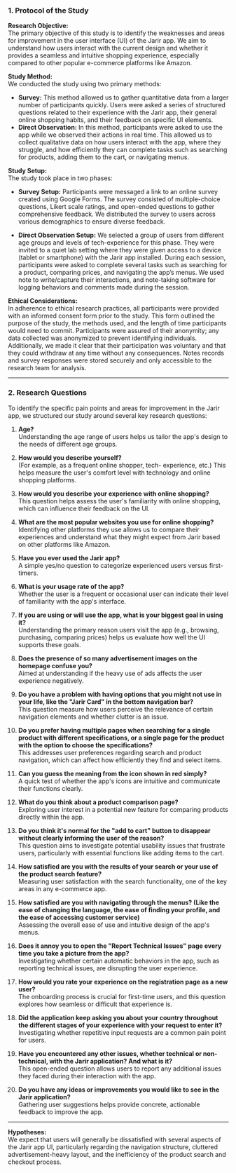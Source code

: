 ### **1. Protocol of the Study**

**Research Objective:**  
The primary objective of this study is to identify the weaknesses and areas for improvement in the user interface (UI) of the Jarir app. We aim to understand how users interact with the current design and whether it provides a seamless and intuitive shopping experience, especially compared to other popular e-commerce platforms like Amazon.

**Study Method:**  
We conducted the study using two primary methods:
- **Survey:** This method allowed us to gather quantitative data from a larger number of participants quickly. Users were asked a series of structured questions related to their experience with the Jarir app, their general online shopping habits, and their feedback on specific UI elements.
- **Direct Observation:** In this method, participants were asked to use the app while we observed their actions in real time. This allowed us to collect qualitative data on how users interact with the app, where they struggle, and how efficiently they can complete tasks such as searching for products, adding them to the cart, or navigating menus.

**Study Setup:**  
The study took place in two phases:
- **Survey Setup:** Participants were messaged a link to an online survey created using Google Forms. The survey consisted of multiple-choice questions, Likert scale ratings, and open-ended questions to gather comprehensive feedback. We distributed the survey to users across various demographics to ensure diverse feedback.
  
- **Direct Observation Setup:** We selected a group of users from different age groups and levels of tech-experience for this phase. They were invited to a quiet lab setting where they were given access to a device (tablet or smartphone) with the Jarir app installed. During each session, participants were asked to complete several tasks such as searching for a product, comparing prices, and navigating the app’s menus. We used note to write/capture their interactions, and note-taking software for logging behaviors and comments made during the session.

**Ethical Considerations:**  
In adherence to ethical research practices, all participants were provided with an informed consent form prior to the study. This form outlined the purpose of the study, the methods used, and the length of time participants would need to commit. Participants were assured of their anonymity; any data collected was anonymized to prevent identifying individuals. Additionally, we made it clear that their participation was voluntary and that they could withdraw at any time without any consequences. Notes records and survey responses were stored securely and only accessible to the research team for analysis.

---

### **2. Research Questions**

To identify the specific pain points and areas for improvement in the Jarir app, we structured our study around several key research questions:

1. **Age?**  
   Understanding the age range of users helps us tailor the app's design to the needs of different age groups.

2. **How would you describe yourself?**  
   (For example, as a frequent online shopper, tech- experience, etc.) This helps measure the user's comfort level with technology and online shopping platforms.

3. **How would you describe your experience with online shopping?**  
   This question helps assess the user's familiarity with online shopping, which can influence their feedback on the UI.

4. **What are the most popular websites you use for online shopping?**  
   Identifying other platforms they use allows us to compare their experiences and understand what they might expect from Jarir based on other platforms like Amazon.

5. **Have you ever used the Jarir app?**  
   A simple yes/no question to categorize experienced users versus first-timers.

6. **What is your usage rate of the app?**  
   Whether the user is a frequent or occasional user can indicate their level of familiarity with the app's interface.

7. **If you are using or will use the app, what is your biggest goal in using it?**  
   Understanding the primary reason users visit the app (e.g., browsing, purchasing, comparing prices) helps us evaluate how well the UI supports these goals.

8. **Does the presence of so many advertisement images on the homepage confuse you?**  
   Aimed at understanding if the heavy use of ads affects the user experience negatively.

9. **Do you have a problem with having options that you might not use in your life, like the "Jarir Card" in the bottom navigation bar?**  
   This question measure how users perceive the relevance of certain navigation elements and whether clutter is an issue.

10. **Do you prefer having multiple pages when searching for a single product with different specifications, or a single page for the product with the option to choose the specifications?**  
    This addresses user preferences regarding search and product navigation, which can affect how efficiently they find and select items.

11. **Can you guess the meaning from the icon shown in red simply?**  
    A quick test of whether the app's icons are intuitive and communicate their functions clearly.

12. **What do you think about a product comparison page?**  
    Exploring user interest in a potential new feature for comparing products directly within the app.

13. **Do you think it's normal for the "add to cart" button to disappear without clearly informing the user of the reason?**  
    This question aims to investigate potential usability issues that frustrate users, particularly with essential functions like adding items to the cart.

14. **How satisfied are you with the results of your search or your use of the product search feature?**  
    Measuring user satisfaction with the search functionality, one of the key areas in any e-commerce app.

15. **How satisfied are you with navigating through the menus? (Like the ease of changing the language, the ease of finding your profile, and the ease of accessing customer service)**  
    Assessing the overall ease of use and intuitive design of the app's menus.

16. **Does it annoy you to open the "Report Technical Issues" page every time you take a picture from the app?**  
    Investigating whether certain automatic behaviors in the app, such as reporting technical issues, are disrupting the user experience.

17. **How would you rate your experience on the registration page as a new user?**  
    The onboarding process is crucial for first-time users, and this question explores how seamless or difficult that experience is.

18. **Did the application keep asking you about your country throughout the different stages of your experience with your request to enter it?**  
    Investigating whether repetitive input requests are a common pain point for users.

19. **Have you encountered any other issues, whether technical or non-technical, with the Jarir application? And what is it?**  
    This open-ended question allows users to report any additional issues they faced during their interaction with the app.

20. **Do you have any ideas or improvements you would like to see in the Jarir application?**  
    Gathering user suggestions helps provide concrete, actionable feedback to improve the app.

---

**Hypotheses:**  
We expect that users will generally be dissatisfied with several aspects of the Jarir app UI, particularly regarding the navigation structure, cluttered advertisement-heavy layout, and the inefficiency of the product search and checkout process.
